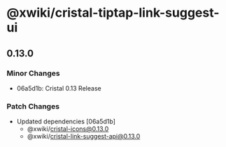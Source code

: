 # @xwiki/cristal-tiptap-link-suggest-ui

## 0.13.0

### Minor Changes

- 06a5d1b: Cristal 0.13 Release

### Patch Changes

- Updated dependencies [06a5d1b]
  - @xwiki/cristal-icons@0.13.0
  - @xwiki/cristal-link-suggest-api@0.13.0
